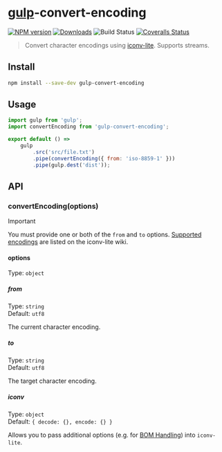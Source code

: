 # [gulp](http://gulpjs.com)-convert-encoding

[![NPM version][npm-image]][npm-url] [![Downloads][downloads-image]][npm-url] ![Build Status][ci-image] [![Coveralls Status][coveralls-image]][coveralls-url]

> Convert character encodings using [iconv-lite](https://github.com/ashtuchkin/iconv-lite). Supports streams.

## Install

```sh
npm install --save-dev gulp-convert-encoding
```

## Usage

```js
import gulp from 'gulp';
import convertEncoding from 'gulp-convert-encoding';

export default () =>
	gulp
		.src('src/file.txt')
		.pipe(convertEncoding({ from: 'iso-8859-1' }))
		.pipe(gulp.dest('dist'));
```

## API

### convertEncoding(options)

> [!IMPORTANT]  
> You must provide one or both of the `from` and `to` options.
> [Supported encodings](https://github.com/ashtuchkin/iconv-lite/wiki/Supported-Encodings) are listed on the iconv-lite wiki.

#### options

Type: `object`

##### from

Type: `string`  
Default: `utf8`

The current character encoding.

##### to

Type: `string`  
Default: `utf8`

The target character encoding.

##### iconv

Type: `object`  
Default: `{ decode: {}, encode: {} }`

Allows you to pass additional options (e.g. for [BOM Handling](https://github.com/ashtuchkin/iconv-lite#bom-handling)) into `iconv-lite`.

<!-- prettier-ignore-start -->
[npm-url]: https://www.npmjs.com/package/gulp-convert-encoding
[npm-image]: https://img.shields.io/npm/v/gulp-convert-encoding.svg?style=flat-square
[downloads-image]: https://img.shields.io/npm/dm/gulp-convert-encoding.svg?style=flat-square

[ci-image]: https://img.shields.io/github/actions/workflow/status/heldinz/gulp-convert-encoding/main.yml?branch=main&style=flat-square

[coveralls-url]: https://coveralls.io/r/heldinz/gulp-convert-encoding?branch=main
[coveralls-image]: https://img.shields.io/coverallsCoverage/github/heldinz/gulp-convert-encoding?branch=main&style=flat-square
<!-- prettier-ignore-end -->
